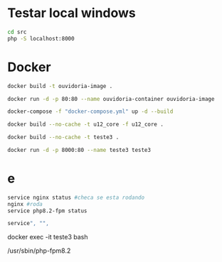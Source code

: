 # Testar local windows
```sh
cd src
php -S localhost:8000
```

# Docker 
```sh
docker build -t ouvidoria-image .

docker run -d -p 80:80 --name ouvidoria-container ouvidoria-image

docker-compose -f "docker-compose.yml" up -d --build

docker build --no-cache -t u12_core -f u12_core .

docker build --no-cache -t teste3 .

docker run -d -p 8000:80 --name teste3 teste3
```

# e
```sh
service nginx status #checa se esta rodando
nginx #roda
service php8.2-fpm status

service", "", 
```

  docker exec -it teste3 bash

/usr/sbin/php-fpm8.2